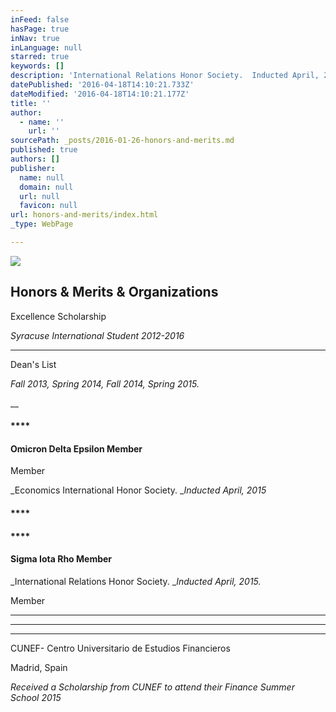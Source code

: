 ```yaml
---
inFeed: false
hasPage: true
inNav: true
inLanguage: null
starred: true
keywords: []
description: 'International Relations Honor Society.  Inducted April, 2015.'
datePublished: '2016-04-18T14:10:21.733Z'
dateModified: '2016-04-18T14:10:21.177Z'
title: ''
author:
  - name: ''
    url: ''
sourcePath: _posts/2016-01-26-honors-and-merits.md
published: true
authors: []
publisher:
  name: null
  domain: null
  url: null
  favicon: null
url: honors-and-merits/index.html
_type: WebPage

---
```

![](https://s3-us-west-2.amazonaws.com/the-grid-img/p/fbe08b775b73d47d4d268ed3ca963c2f58ba10a6.gif)

## Honors & Merits & Organizations

Excellence Scholarship 

_Syracuse International Student 2012-2016_

****

Dean's List

_Fall 2013, Spring 2014, Fall 2014, Spring 2015\._

__

#### ****

#### Omicron Delta Epsilon Member

Member

_Economics International Honor Society. __Inducted April, 2015_

#### ****

#### ****

#### Sigma Iota Rho Member

_International Relations Honor Society. __Inducted April, 2015\._

Member

****

****

****

CUNEF- Centro Universitario de Estudios Financieros

Madrid, Spain

_Received a Scholarship from CUNEF to attend their Finance Summer School 2015_